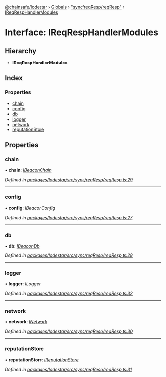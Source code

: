 [@chainsafe/lodestar](../README.md) › [Globals](../globals.md) › ["sync/reqResp/reqResp"](../modules/_sync_reqresp_reqresp_.md) › [IReqRespHandlerModules](_sync_reqresp_reqresp_.ireqresphandlermodules.md)

# Interface: IReqRespHandlerModules

## Hierarchy

* **IReqRespHandlerModules**

## Index

### Properties

* [chain](_sync_reqresp_reqresp_.ireqresphandlermodules.md#chain)
* [config](_sync_reqresp_reqresp_.ireqresphandlermodules.md#config)
* [db](_sync_reqresp_reqresp_.ireqresphandlermodules.md#db)
* [logger](_sync_reqresp_reqresp_.ireqresphandlermodules.md#logger)
* [network](_sync_reqresp_reqresp_.ireqresphandlermodules.md#network)
* [reputationStore](_sync_reqresp_reqresp_.ireqresphandlermodules.md#reputationstore)

## Properties

###  chain

• **chain**: *[IBeaconChain](_chain_interface_.ibeaconchain.md)*

*Defined in [packages/lodestar/src/sync/reqResp/reqResp.ts:29](https://github.com/ChainSafe/lodestar/blob/bbe465408/packages/lodestar/src/sync/reqResp/reqResp.ts#L29)*

___

###  config

• **config**: *IBeaconConfig*

*Defined in [packages/lodestar/src/sync/reqResp/reqResp.ts:27](https://github.com/ChainSafe/lodestar/blob/bbe465408/packages/lodestar/src/sync/reqResp/reqResp.ts#L27)*

___

###  db

• **db**: *[IBeaconDb](_db_api_beacon_interface_.ibeacondb.md)*

*Defined in [packages/lodestar/src/sync/reqResp/reqResp.ts:28](https://github.com/ChainSafe/lodestar/blob/bbe465408/packages/lodestar/src/sync/reqResp/reqResp.ts#L28)*

___

###  logger

• **logger**: *ILogger*

*Defined in [packages/lodestar/src/sync/reqResp/reqResp.ts:32](https://github.com/ChainSafe/lodestar/blob/bbe465408/packages/lodestar/src/sync/reqResp/reqResp.ts#L32)*

___

###  network

• **network**: *[INetwork](_network_interface_.inetwork.md)*

*Defined in [packages/lodestar/src/sync/reqResp/reqResp.ts:30](https://github.com/ChainSafe/lodestar/blob/bbe465408/packages/lodestar/src/sync/reqResp/reqResp.ts#L30)*

___

###  reputationStore

• **reputationStore**: *[IReputationStore](_sync_ireputation_.ireputationstore.md)*

*Defined in [packages/lodestar/src/sync/reqResp/reqResp.ts:31](https://github.com/ChainSafe/lodestar/blob/bbe465408/packages/lodestar/src/sync/reqResp/reqResp.ts#L31)*
